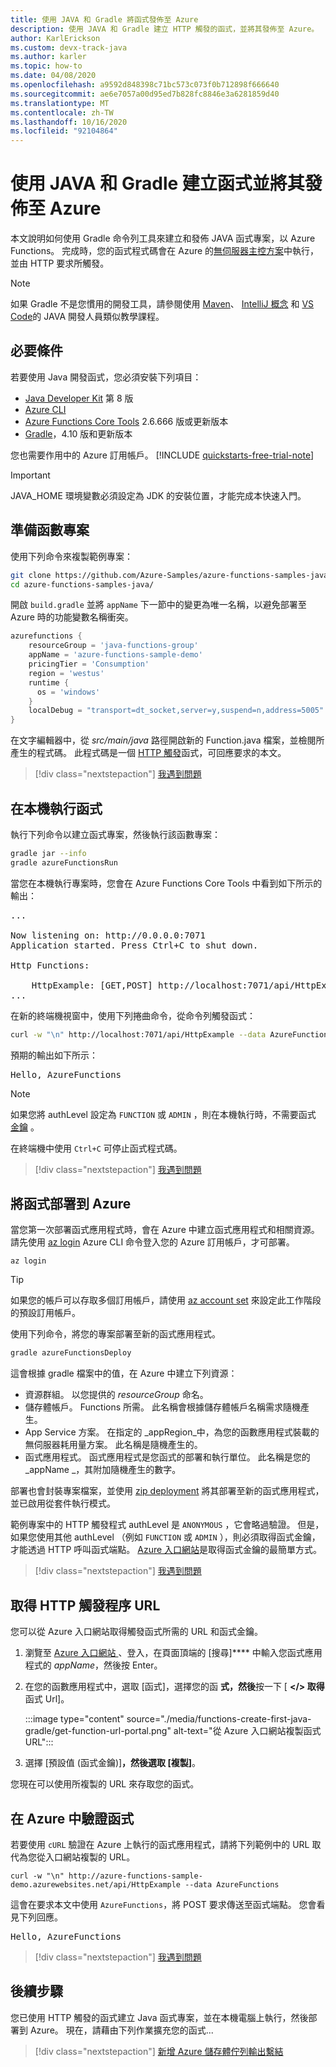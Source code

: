 ```yaml
---
title: 使用 JAVA 和 Gradle 將函式發佈至 Azure
description: 使用 JAVA 和 Gradle 建立 HTTP 觸發的函式，並將其發佈至 Azure。
author: KarlErickson
ms.custom: devx-track-java
ms.author: karler
ms.topic: how-to
ms.date: 04/08/2020
ms.openlocfilehash: a9592d848398c71bc573c073f0b712898f666640
ms.sourcegitcommit: ae6e7057a00d95ed7b828fc8846e3a6281859d40
ms.translationtype: MT
ms.contentlocale: zh-TW
ms.lasthandoff: 10/16/2020
ms.locfileid: "92104864"
---
```

# <a name="use-java-and-gradle-to-create-and-publish-a-function-to-azure"></a>使用 JAVA 和 Gradle 建立函式並將其發佈至 Azure

本文說明如何使用 Gradle 命令列工具來建立和發佈 JAVA 函式專案，以 Azure Functions。 完成時，您的函式程式碼會在 Azure 的[無伺服器主控方案](functions-scale.md#consumption-plan)中執行，並由 HTTP 要求所觸發。 

> [!NOTE]
> 如果 Gradle 不是您慣用的開發工具，請參閱使用 [Maven](./functions-create-first-azure-function-azure-cli.md?pivots=programming-language-java)、 [IntelliJ 概念](/azure/developer/java/toolkit-for-intellij/quickstart-functions) 和 [VS Code](./functions-create-first-function-vs-code.md?pivots=programming-language-java)的 JAVA 開發人員類似教學課程。

## <a name="prerequisites"></a>必要條件

若要使用 Java 開發函式，您必須安裝下列項目：

- [Java Developer Kit](/azure/developer/java/fundamentals/java-jdk-long-term-support) 第 8 版
- [Azure CLI]
- [Azure Functions Core Tools](./functions-run-local.md#v2) 2.6.666 版或更新版本
- [Gradle](https://gradle.org/)，4.10 版和更新版本

您也需要作用中的 Azure 訂用帳戶。 [!INCLUDE [quickstarts-free-trial-note](../../includes/quickstarts-free-trial-note.md)]

> [!IMPORTANT]
> JAVA_HOME 環境變數必須設定為 JDK 的安裝位置，才能完成本快速入門。

## <a name="prepare-a-functions-project"></a>準備函數專案

使用下列命令來複製範例專案：

```bash
git clone https://github.com/Azure-Samples/azure-functions-samples-java.git
cd azure-functions-samples-java/
```

開啟 `build.gradle` 並將 `appName` 下一節中的變更為唯一名稱，以避免部署至 Azure 時的功能變數名稱衝突。 

```gradle
azurefunctions {
    resourceGroup = 'java-functions-group'
    appName = 'azure-functions-sample-demo'
    pricingTier = 'Consumption'
    region = 'westus'
    runtime {
      os = 'windows'
    }
    localDebug = "transport=dt_socket,server=y,suspend=n,address=5005"
}
```

在文字編輯器中，從 *src/main/java* 路徑開啟新的 Function.java 檔案，並檢閱所產生的程式碼。 此程式碼是一個 [HTTP 觸發](functions-bindings-http-webhook.md)函式，可回應要求的本文。 

> [!div class="nextstepaction"]
> [我遇到問題](https://www.research.net/r/javae2e?tutorial=functions-create-first-java-gradle&step=generate-project)

## <a name="run-the-function-locally"></a>在本機執行函式

執行下列命令以建立函式專案，然後執行該函數專案：

```bash
gradle jar --info
gradle azureFunctionsRun
```
當您在本機執行專案時，您會在 Azure Functions Core Tools 中看到如下所示的輸出：

<pre>
...

Now listening on: http://0.0.0.0:7071
Application started. Press Ctrl+C to shut down.

Http Functions:

    HttpExample: [GET,POST] http://localhost:7071/api/HttpExample
...
</pre>

在新的終端機視窗中，使用下列捲曲命令，從命令列觸發函式：

```bash
curl -w "\n" http://localhost:7071/api/HttpExample --data AzureFunctions
```

預期的輸出如下所示：

<pre>
Hello, AzureFunctions
</pre>

> [!NOTE]
> 如果您將 authLevel 設定為 `FUNCTION` 或 `ADMIN` ，則在本機執行時，不需要函式 [金鑰](functions-bindings-http-webhook-trigger.md#authorization-keys) 。  

在終端機中使用 `Ctrl+C` 可停止函式程式碼。

> [!div class="nextstepaction"]
> [我遇到問題](https://www.research.net/r/javae2e?tutorial=functions-create-first-java-gradle&step=local-run)

## <a name="deploy-the-function-to-azure"></a>將函式部署到 Azure

當您第一次部署函式應用程式時，會在 Azure 中建立函式應用程式和相關資源。 請先使用 [az login](/cli/azure/authenticate-azure-cli) Azure CLI 命令登入您的 Azure 訂用帳戶，才可部署。 

```azurecli
az login
```

> [!TIP]
> 如果您的帳戶可以存取多個訂用帳戶，請使用 [az account set](/cli/azure/account#az-account-set) 來設定此工作階段的預設訂用帳戶。 

使用下列命令，將您的專案部署至新的函式應用程式。 

```bash
gradle azureFunctionsDeploy
```

這會根據 gradle 檔案中的值，在 Azure 中建立下列資源：

+ 資源群組。 以您提供的 _resourceGroup_ 命名。
+ 儲存體帳戶。 Functions 所需。 此名稱會根據儲存體帳戶名稱需求隨機產生。
+ App Service 方案。 在指定的 _appRegion_中，為您的函數應用程式裝載的無伺服器耗用量方案。 此名稱是隨機產生的。
+ 函式應用程式。 函式應用程式是您函式的部署和執行單位。 此名稱是您的 _appName _，其附加隨機產生的數字。 

部署也會封裝專案檔案，並使用 [zip deployment](functions-deployment-technologies.md#zip-deploy) 將其部署至新的函式應用程式，並已啟用從套件執行模式。

範例專案中的 HTTP 觸發程式 authLevel 是 `ANONYMOUS` ，它會略過驗證。 但是，如果您使用其他 authLevel （例如 `FUNCTION` 或 `ADMIN` ），則必須取得函式金鑰，才能透過 HTTP 呼叫函式端點。 [Azure 入口網站]是取得函式金鑰的最簡單方式。

> [!div class="nextstepaction"]
> [我遇到問題](https://www.research.net/r/javae2e?tutorial=functions-create-first-java-gradle&step=deploy)

## <a name="get-the-http-trigger-url"></a>取得 HTTP 觸發程序 URL

您可以從 Azure 入口網站取得觸發函式所需的 URL 和函式金鑰。 

1. 瀏覽至 [Azure 入口網站 ]、登入，在頁面頂端的 [搜尋]**** 中輸入您函式應用程式的 _appName_，然後按 Enter。
 
1. 在您的函數應用程式中，選取 [函式]，選擇您的函 **式，然後**按一下 [ **</> 取得** 函式 Url]。 

    :::image type="content" source="./media/functions-create-first-java-gradle/get-function-url-portal.png" alt-text="從 Azure 入口網站複製函式 URL":::

1. 選擇 [預設值 (函式金鑰)]****，然後選取 [複製]****。 

您現在可以使用所複製的 URL 來存取您的函式。

## <a name="verify-the-function-in-azure"></a>在 Azure 中驗證函式

若要使用 `cURL` 驗證在 Azure 上執行的函式應用程式，請將下列範例中的 URL 取代為您從入口網站複製的 URL。

```console
curl -w "\n" http://azure-functions-sample-demo.azurewebsites.net/api/HttpExample --data AzureFunctions
```

這會在要求本文中使用 `AzureFunctions`，將 POST 要求傳送至函式端點。 您會看見下列回應。

<pre>
Hello, AzureFunctions
</pre>

> [!div class="nextstepaction"]
> [我遇到問題](https://www.research.net/r/javae2e?tutorial=functions-create-first-java-gradle&step=verify-deployment)

## <a name="next-steps"></a>後續步驟

您已使用 HTTP 觸發的函式建立 Java 函式專案，並在本機電腦上執行，然後部署到 Azure。 現在，請藉由下列作業擴充您的函式...

> [!div class="nextstepaction"]
> [新增 Azure 儲存體佇列輸出繫結](functions-add-output-binding-storage-queue-java.md)


[Azure CLI]: /cli/azure
[Azure 入口網站]: https://portal.azure.com
